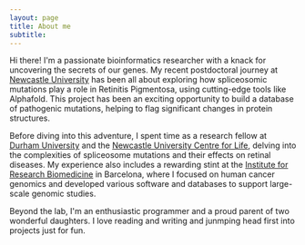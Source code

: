 ```yaml
---
layout: page
title: About me
subtitle:
---
```


Hi there! I'm a passionate bioinformatics researcher with a knack for uncovering the secrets of our genes. My recent postdoctoral journey at [Newcastle University](http://www.retinalstemcellresearch.co.uk/) has been all about exploring how spliceosomic mutations play a role in Retinitis Pigmentosa, using cutting-edge tools like Alphafold. This project has been an exciting opportunity to build a database of pathogenic mutations, helping to flag significant changes in protein structures.

Before diving into this adventure, I spent time as a research fellow at [Durham University](https://www.durham.ac.uk/departments/academic/biosciences/) and the [Newcastle University Centre for Life](https://www.life.org.uk/who-we-are/), delving into the complexities of spliceosome mutations and their effects on retinal diseases. My experience also includes a rewarding stint at the [Institute for Research Biomedicine](https://www.irbbarcelona.org/en) in Barcelona, where I focused on human cancer genomics and developed various software and databases to support large-scale genomic studies.

Beyond the lab, I'm an enthusiastic programmer and a proud parent of two wonderful daughters. I love reading and writing and junmping head first into projects just for fun. 
